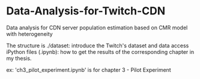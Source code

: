 # Data-Analysis-for-Twitch-CDN
Data analysis for CDN server population estimation based on CMR model with heterogeneity

The structure is
./dataset: introduce the Twitch's dataset and data access
iPython files (.ipynb): how to get the results of the corresponding chapter in my thesis.

ex: 
'ch3_pilot_experiment.ipynb' is for chapter 3 - Pilot Experiment
